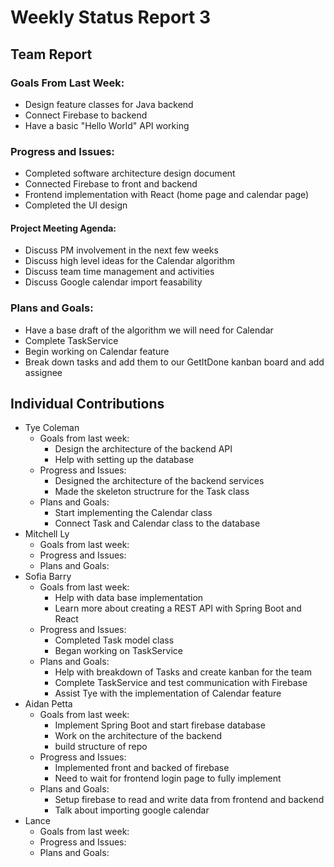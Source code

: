 # Weekly Status Report 3

## Team Report

### Goals From Last Week:
* Design feature classes for Java backend
* Connect Firebase to backend
* Have a basic "Hello World" API working

### Progress and Issues:
* Completed software architecture design document 
* Connected Firebase to front and backend
* Frontend implementation with React (home page and calendar page)
* Completed the UI design

#### Project Meeting Agenda:
* Discuss PM involvement in the next few weeks 
* Discuss high level ideas for the Calendar algorithm 
* Discuss team time management and activities
* Discuss Google calendar import feasability

### Plans and Goals:
* Have a base draft of the algorithm we will need for Calendar
* Complete TaskService
* Begin working on Calendar feature
* Break down tasks and add them to our GetItDone kanban board and add assignee


## Individual Contributions

* Tye Coleman
  * Goals from last week:
     - Design the architecture of the backend API
     - Help with setting up the database 
  * Progress and Issues:
     - Designed the architecture of the backend services
     - Made the skeleton structrure for the Task class 
  * Plans and Goals:
     - Start implementing the Calendar class
     - Connect Task and Calendar class to the database
* Mitchell Ly
    * Goals from last week:
    * Progress and Issues: 
    * Plans and Goals: 
* Sofia Barry
    * Goals from last week:
      - Help with data base implementation
      - Learn more about creating a REST API with Spring Boot and React 
    * Progress and Issues:
      - Completed Task model class
      - Began working on TaskService
    * Plans and Goals:
      - Help with breakdown of Tasks and create kanban for the team
      - Complete TaskService and test communication with Firebase
      - Assist Tye with the implementation of Calendar feature 
* Aidan Petta
    * Goals from last week:
      - Implement Spring Boot and start firebase database
      - Work on the architecture of the backend
      - build structure of repo
    * Progress and Issues:
      - Implemented front and backed of firebase
      - Need to wait for frontend login page to fully implement
    * Plans and Goals: 
      - Setup firebase to read and write data from frontend and backend
      - Talk about importing google calendar 
* Lance
    * Goals from last week:
    * Progress and Issues:
    * Plans and Goals:
